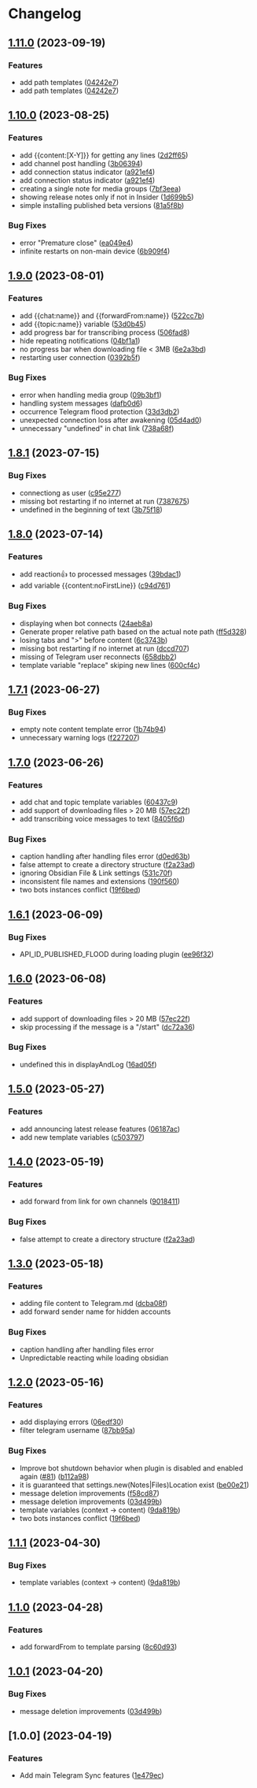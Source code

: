 # Changelog


## [1.11.0](https://github.com/soberhacker/obsidian-telegram-sync/compare/1.10.0...1.11.0) (2023-09-19)


### Features

* add path templates ([04242e7](https://github.com/soberhacker/obsidian-telegram-sync/commit/04242e7951b6ff5ae07fddc68de52ad31ef9c42c))
* add path templates ([04242e7](https://github.com/soberhacker/obsidian-telegram-sync/commit/04242e7951b6ff5ae07fddc68de52ad31ef9c42c))

## [1.10.0](https://github.com/soberhacker/obsidian-telegram-sync/compare/1.9.0...1.10.0) (2023-08-25)


### Features

* add {{content:[X-Y]}} for getting any lines ([2d2ff65](https://github.com/soberhacker/obsidian-telegram-sync/commit/2d2ff657d2f8d2b778ff52268305ac78411cb811))
* add channel post handling ([3b06394](https://github.com/soberhacker/obsidian-telegram-sync/commit/3b06394e1d31bb2aeeb65f4be787786b99eaebfa))
* add connection status indicator ([a921ef4](https://github.com/soberhacker/obsidian-telegram-sync/commit/a921ef4f796590656af3d7c759beeeb60110b89f))
* add connection status indicator ([a921ef4](https://github.com/soberhacker/obsidian-telegram-sync/commit/a921ef4f796590656af3d7c759beeeb60110b89f))
* creating a single note for media groups ([7bf3eea](https://github.com/soberhacker/obsidian-telegram-sync/commit/7bf3eea52bc66a6badb8cdde36496023e71134f2))
* showing release notes only if not in Insider ([1d699b5](https://github.com/soberhacker/obsidian-telegram-sync/commit/1d699b59e233431e04cfbf4322b8020e64f2fc21))
* simple installing published beta versions ([81a5f8b](https://github.com/soberhacker/obsidian-telegram-sync/commit/81a5f8b4bac7cfb28d8679f6373f837dfe56b661))


### Bug Fixes

* error "Premature close" ([ea049e4](https://github.com/soberhacker/obsidian-telegram-sync/commit/ea049e48b2f9ba77db47101b445f7900804ddb9f))
* infinite restarts on non-main device ([6b909f4](https://github.com/soberhacker/obsidian-telegram-sync/commit/6b909f4285e5579dce6403bfdea9cc91b4d1045d))

## [1.9.0](https://github.com/soberhacker/obsidian-telegram-sync/compare/1.8.1...1.9.0) (2023-08-01)


### Features

* add {{chat:name}} and {{forwardFrom:name}} ([522cc7b](https://github.com/soberhacker/obsidian-telegram-sync/commit/522cc7b24c0d51b3e727e876baee64b957735be8))
* add {{topic:name}} variable ([53d0b45](https://github.com/soberhacker/obsidian-telegram-sync/commit/53d0b458493c2d7103ad1a0bebfb7a5a8385733d))
* add progress bar for transcribing process ([506fad8](https://github.com/soberhacker/obsidian-telegram-sync/commit/506fad83aab64e33b80e725dbfb0dedd4689ad93))
* hide repeating notifications ([04bf1a1](https://github.com/soberhacker/obsidian-telegram-sync/commit/04bf1a171316a033169de468a36d05e51b85ba2a))
* no progress bar when downloading file &lt; 3MB ([6e2a3bd](https://github.com/soberhacker/obsidian-telegram-sync/commit/6e2a3bdd12deb388101f8132de1bf572d44624f1))
* restarting user connection ([0392b5f](https://github.com/soberhacker/obsidian-telegram-sync/commit/0392b5ffa0a013492a4b78d51a85faee44f39c47))


### Bug Fixes

* error when handling media group ([09b3bf1](https://github.com/soberhacker/obsidian-telegram-sync/commit/09b3bf116428b1522676dc27872b504a1086d7be))
* handling system messages ([dafb0d6](https://github.com/soberhacker/obsidian-telegram-sync/commit/dafb0d6552eefdc698ae1b9ab108ed6922ca0ce1))
* occurrence Telegram flood protection ([33d3db2](https://github.com/soberhacker/obsidian-telegram-sync/commit/33d3db24f6ea550aaed70b4d343f609209c24542))
* unexpected connection loss after awakening ([05d4ad0](https://github.com/soberhacker/obsidian-telegram-sync/commit/05d4ad0a963457976c4dc8e913e9961d99793aab))
* unnecessary "undefined" in chat link ([738a68f](https://github.com/soberhacker/obsidian-telegram-sync/commit/738a68f0661936062831d1e6e5a9f7cf57d30728))

## [1.8.1](https://github.com/soberhacker/obsidian-telegram-sync/compare/1.8.0...1.8.1) (2023-07-15)


### Bug Fixes

* connectiong as user ([c95e277](https://github.com/soberhacker/obsidian-telegram-sync/commit/c95e27771ede0af8dc47bac33d898d39282b06fe))
* missing bot restarting if no internet at run ([7387675](https://github.com/soberhacker/obsidian-telegram-sync/commit/73876756421a7aab545f91ac1840ebf8cc15fbee))
* undefined in the beginning of text ([3b75f18](https://github.com/soberhacker/obsidian-telegram-sync/commit/3b75f184116ec367981ef16df921c5439a029ef7))

## [1.8.0](https://github.com/soberhacker/obsidian-telegram-sync/compare/1.7.1...1.8.0) (2023-07-14)


### Features

* add reaction👍 to processed messages ([39bdac1](https://github.com/soberhacker/obsidian-telegram-sync/commit/39bdac1ca9f88204a5905af5fdaf21675af3b417))
* add variable {{content:noFirstLine}} ([c94d761](https://github.com/soberhacker/obsidian-telegram-sync/commit/c94d761ea1408a70fc24d8205516d1f4c4d37c24))


### Bug Fixes

* displaying when bot connects ([24aeb8a](https://github.com/soberhacker/obsidian-telegram-sync/commit/24aeb8a968f918d57a69dc831b6c00d9e70c677d))
* Generate proper relative path based on the actual note path ([ff5d328](https://github.com/soberhacker/obsidian-telegram-sync/commit/ff5d3284a639e569c892579daad930f3f1e49802))
* losing tabs and "&gt;" before content ([6c3743b](https://github.com/soberhacker/obsidian-telegram-sync/commit/6c3743bf7e5bd9dbb4ddec661e09716a79ad9e5b))
* missing bot restarting if no internet at run ([dccd707](https://github.com/soberhacker/obsidian-telegram-sync/commit/dccd70702e469ece1d3bbdadb28e9c4a5eba5f61))
* missing of Telegram user reconnects ([658dbb2](https://github.com/soberhacker/obsidian-telegram-sync/commit/658dbb2f6cc4e4f99133d327c45a508b2c4a35a6))
* template variable "replace" skiping new lines ([600cf4c](https://github.com/soberhacker/obsidian-telegram-sync/commit/600cf4c675e7f3bc316fc4fca54f69d447f3ce2e))

## [1.7.1](https://github.com/soberhacker/obsidian-telegram-sync/compare/1.7.0...1.7.1) (2023-06-27)


### Bug Fixes

* empty note content template error ([1b74b94](https://github.com/soberhacker/obsidian-telegram-sync/commit/1b74b946100d13a1cc0d09717d17c26228169824))
* unnecessary warning logs ([f227207](https://github.com/soberhacker/obsidian-telegram-sync/commit/f227207ffd1a427efb2d2fc9ebcd55c02c6de012))

## [1.7.0](https://github.com/soberhacker/obsidian-telegram-sync/compare/1.6.1...1.7.0) (2023-06-26)


### Features

* add chat and topic template variables ([60437c9](https://github.com/soberhacker/obsidian-telegram-sync/commit/60437c94817c47b6569580c145bacbec3f8d4fa5))
* add support of downloading files &gt; 20 MB ([57ec22f](https://github.com/soberhacker/obsidian-telegram-sync/commit/57ec22fd1690c52684fc5ff279057f1b8fea4768))
* add transcribing voice messages to text ([8405f6d](https://github.com/soberhacker/obsidian-telegram-sync/commit/8405f6d3f478aeb1be0cd2f9b8f38d2719958039))


### Bug Fixes

* caption handling after handling files error ([d0ed63b](https://github.com/soberhacker/obsidian-telegram-sync/commit/d0ed63bef37650763f09fefe23d2a3d2f187492f))
* false attempt to create a directory structure ([f2a23ad](https://github.com/soberhacker/obsidian-telegram-sync/commit/f2a23adf613d6c37fa31949104c68738be3fcc37))
* ignoring Obsidian File & Link settings ([531c70f](https://github.com/soberhacker/obsidian-telegram-sync/commit/531c70fcd52621d8104c7f2b8f367bbd825bb932))
* inconsistent file names and extensions ([190f560](https://github.com/soberhacker/obsidian-telegram-sync/commit/190f560e434546df45741a83486ecf85c33706ea))
* two bots instances conflict ([19f6bed](https://github.com/soberhacker/obsidian-telegram-sync/commit/19f6bedb5f1d966bc2f190d49fbd88ebeff193e4))

## [1.6.1](https://github.com/soberhacker/obsidian-telegram-sync/compare/1.6.0...1.6.1) (2023-06-09)


### Bug Fixes

* API_ID_PUBLISHED_FLOOD during loading plugin ([ee96f32](https://github.com/soberhacker/obsidian-telegram-sync/commit/ee96f32e09dbe52aa8309049471678e6e2edb7ea))

## [1.6.0](https://github.com/soberhacker/obsidian-telegram-sync/compare/1.5.0...1.6.0) (2023-06-08)


### Features

* add support of downloading files &gt; 20 MB ([57ec22f](https://github.com/soberhacker/obsidian-telegram-sync/commit/57ec22fd1690c52684fc5ff279057f1b8fea4768))
* skip processing if the message is a "/start" ([dc72a36](https://github.com/soberhacker/obsidian-telegram-sync/commit/dc72a3643e38546d008dba75c5e0c24f9d005fc3))


### Bug Fixes

* undefined this in displayAndLog ([16ad05f](https://github.com/soberhacker/obsidian-telegram-sync/commit/16ad05f148ef6780b7dff4ce119e90651e475d8b))

## [1.5.0](https://github.com/soberhacker/obsidian-telegram-sync/compare/1.4.0...1.5.0) (2023-05-27)


### Features

* add announcing latest release features ([06187ac](https://github.com/soberhacker/obsidian-telegram-sync/commit/06187ac8934a0d6df122f0285ac50618d4fa0bce))
* add new template variables ([c503797](https://github.com/soberhacker/obsidian-telegram-sync/commit/c503797e7141409a8cdbeb95f9d0d64e21819147))

## [1.4.0](https://github.com/soberhacker/obsidian-telegram-sync/compare/1.3.0...1.4.0) (2023-05-19)


### Features

* add forward from link for own channels ([9018411](https://github.com/soberhacker/obsidian-telegram-sync/commit/9018411d997f4be07c0ec2f01c50ded3d38fb438))


### Bug Fixes

* false attempt to create a directory structure ([f2a23ad](https://github.com/soberhacker/obsidian-telegram-sync/commit/f2a23adf613d6c37fa31949104c68738be3fcc37))

## [1.3.0](https://github.com/soberhacker/obsidian-telegram-sync/compare/1.2.0...1.3.0) (2023-05-18)


### Features

* adding file content to Telegram.md ([dcba08f](https://github.com/soberhacker/obsidian-telegram-sync/commit/dcba08fc5d7c73c98f7f7a62f24f6de783776f59))
* add forward sender name for hidden accounts



### Bug Fixes

* caption handling after handling files error
* Unpredictable reacting while loading obsidian

## [1.2.0](https://github.com/soberhacker/obsidian-telegram-sync/compare/1.1.1...1.2.0) (2023-05-16)


### Features

* add displaying errors ([06edf30](https://github.com/soberhacker/obsidian-telegram-sync/commit/06edf30b84eb73c668ac43a5e2c13fd3acf6ea79))
* filter telegram username ([87bb95a](https://github.com/soberhacker/obsidian-telegram-sync/commit/87bb95ab97c9ac447623f6450d2fb7111ed23fc0))


### Bug Fixes

* Improve bot shutdown behavior when plugin is disabled and enabled again ([#81](https://github.com/soberhacker/obsidian-telegram-sync/issues/81)) ([b112a98](https://github.com/soberhacker/obsidian-telegram-sync/commit/b112a98a5b9fa8e690082f5d6d30f013b939b96e))
* it is guaranteed that settings.new(Notes|Files)Location exist ([be00e21](https://github.com/soberhacker/obsidian-telegram-sync/commit/be00e218ffe43a0f0d4c8dba88ffb93b96792988))
* message deletion improvements ([f58cd87](https://github.com/soberhacker/obsidian-telegram-sync/commit/f58cd870f79112e295c639a6da599d016804c384))
* message deletion improvements ([03d499b](https://github.com/soberhacker/obsidian-telegram-sync/commit/03d499b700d0dab69c040e900e44610c0061bf84))
* template variables (context -&gt; content) ([9da819b](https://github.com/soberhacker/obsidian-telegram-sync/commit/9da819b85c37fd565926a36f435666b4c92caa4e))
* two bots instances conflict ([19f6bed](https://github.com/soberhacker/obsidian-telegram-sync/commit/19f6bedb5f1d966bc2f190d49fbd88ebeff193e4))

## [1.1.1](https://github.com/soberhacker/obsidian-telegram-sync/compare/1.1.0...1.1.1) (2023-04-30)


### Bug Fixes

* template variables (context -&gt; content) ([9da819b](https://github.com/soberhacker/obsidian-telegram-sync/commit/9da819b85c37fd565926a36f435666b4c92caa4e))

## [1.1.0](https://github.com/soberhacker/obsidian-telegram-sync/compare/1.0.1...1.1.0) (2023-04-28)


### Features

* add forwardFrom to template parsing ([8c60d93](https://github.com/soberhacker/obsidian-telegram-sync/commit/8c60d939b5003287d88b954f7830252b20939eb6))

## [1.0.1](https://github.com/soberhacker/obsidian-telegram-sync/compare/1.0.0...1.0.1) (2023-04-20)


### Bug Fixes

* message deletion improvements ([03d499b](https://github.com/soberhacker/obsidian-telegram-sync/commit/03d499b700d0dab69c040e900e44610c0061bf84))

## [1.0.0] (2023-04-19)


### Features

* Add main Telegram Sync features ([1e479ec](https://github.com/soberhacker/obsidian-telegram-sync/commit/1e479ecffb9b4a9ad3414405e887c551cdffc67e))
